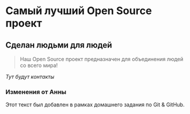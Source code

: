 # Самый лучший Open Source проект

## Сделан людьми для людей

> Наш Open Source проект предназначен для объединения людей со всего мира!

_Тут будут контакты_

### Изменения от Анны

Этот текст был добавлен в рамках домашнего задания по Git & GitHub.